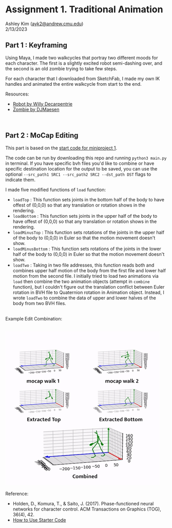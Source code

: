 # Assignment 1. Traditional Animation
Ashley Kim (ayk2@andrew.cmu.edu) <br/>
2/13/2023

## Part 1 : Keyframing ##
Using Maya, I made two walkcycles that portray two different moods for each character. 
The first is a slightly excited robot semi-dashing over, and the second is an old zombie trying to take few steps.

For each character that I downloaded from SketchFab, I made my own IK handles and animated the entire walkcycle from start to the end. 

Resources: <br/>
* [Robot by Willy Decarpentrie](https://sketchfab.com/3d-models/biped-robot-801d2a245e4a4405a0c2152b35b5e486)
* [Zombie by DJMaesen](https://sketchfab.com/3d-models/zombie-25c230a1e2f2462fa3de298fc8bca30a)

<br/>

## Part 2 : MoCap Editing ##
This part is based on the [start code for miniproject 1](https://github.com/yangyanzhe/assignment1). 

The code can be run by downloading this repo and running `python3 main.py` in terminal. If you have specific bvh files you'd like to combine or have specific destination location for the output to be saved, you can use the optional `--src_path1 SRC1 --src_path2 SRC2 --dst_path DST` flags to indicate them.

I made five modified functions of `load` function:

* `loadTop` : This function sets joints in the bottom half of the body to have offest of (0,0,0) so that any translation or rotation shows in the rendering.
* `loadBottom` : This function sets joints in the upper half of the body to have offest of (0,0,0) so that any translation or rotation shows in the rendering.
* `loadMinusTop` : This function sets rotations of the joints in the upper half of the body to (0,0,0) in Euler so that the motion movement doesn't show.
* `loadMinusBottom` : This function sets rotations of the joints in the lower half of the body to (0,0,0) in Euler so that the motion movement doesn't show.
* `loadTwo` : Taking in two file addresses, this function reads both and combines upper half motion of the body from the first file and lower half motion from the second file. I initially tried to load two animations via `load` then combine the two animation objects (attempt in `combine` function), but I couldn't figure out the translation conflict between Euler rotation in BVH file to Quaternion rotation in Animation object. Instead, I wrote `loadTwo` to combine the data of upper and lower halves of the body from two BVH files.

<br/>
Example Edit Combination: <br/><br/>


![mocap edit example](./mocap_edit.gif)


Reference: <br/>
* Holden, D., Komura, T., & Saito, J. (2017). Phase-functioned neural networks for character control. ACM Transactions on Graphics (TOG), 36(4), 42.
* [How to Use Starter Code](https://github.com/yangyanzhe/assignment1/blob/master/demo.ipynb)
